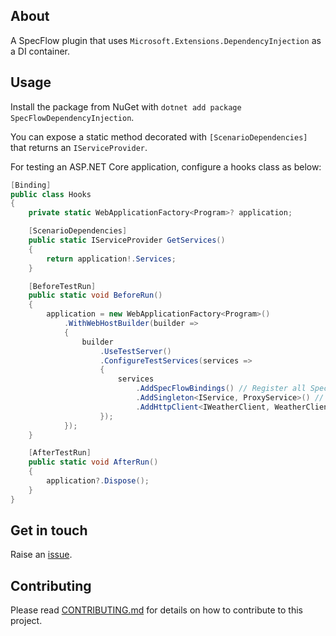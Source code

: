 ﻿## About

A SpecFlow plugin that uses `Microsoft.Extensions.DependencyInjection` as a DI container.

## Usage
Install the package from NuGet with `dotnet add package SpecFlowDependencyInjection`.

You can expose a static method decorated with `[ScenarioDependencies]` that returns an `IServiceProvider`.

For testing an ASP.NET Core application, configure a hooks class as below:

```csharp
[Binding]
public class Hooks
{
    private static WebApplicationFactory<Program>? application;

    [ScenarioDependencies]
    public static IServiceProvider GetServices()
    {
        return application!.Services;
    }

    [BeforeTestRun]
    public static void BeforeRun()
    {
        application = new WebApplicationFactory<Program>()
            .WithWebHostBuilder(builder =>
            {
                builder
                    .UseTestServer()
                    .ConfigureTestServices(services =>
                    {
                        services
                            .AddSpecFlowBindings() // Register all SpecFlow bindings classes
                            .AddSingleton<IService, ProxyService>() // Register any services that should be mocked
                            .AddHttpClient<IWeatherClient, WeatherClient>(); // Register an HTTP client
                    });
            });
    }

    [AfterTestRun]
    public static void AfterRun()
    {
        application?.Dispose();
    }
}
```

## Get in touch
Raise an [issue](https://github.com/robertcoltheart/specflow-dependency-injection/issues).

## Contributing
Please read [CONTRIBUTING.md](CONTRIBUTING.md) for details on how to contribute to this project.
